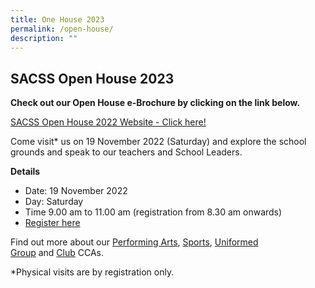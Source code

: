 ```yaml
---
title: One House 2023
permalink: /open-house/
description: ""
---
```

SACSS Open House 2023
---------------------

**Check out our Open House e-Brochure by clicking on the link below.**

[SACSS Open House 2022 Website - Click here!](https://go.gov.sg/sacssopenhouse2022)

Come visit\* us on 19 November 2022 (Saturday) and explore the school grounds and speak to our teachers and School Leaders.

**Details**

*   Date: 19 November 2022
*   Day: Saturday
*   Time 9.00 am to 11.00 am (registration from 8.30 am onwards)
*   [Register here](https://go.gov.sg/visitsacss2022)

Find out more about our [Performing Arts](/canossian-life/Performing-Arts-Niche/performing-arts-ccas/), [Sports](/canossian-life/Sports-CCAs/sports-clubs-uniform-group-ccas/), [Uniformed Group](/canossian-life/Clubs-and-Uniform-Group-CCAs/) and [Club](/canossian-life/Clubs-and-Uniform-Group-CCAs/) CCAs.

\*Physical visits are by registration only.